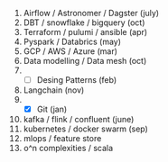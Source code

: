 1. Airflow / Astronomer / Dagster (july)
2. DBT / snowflake / bigquery (oct)
3. Terraform / pulumi / ansible (apr)
4. Pyspark / Databrics (may)
5. GCP / AWS / Azure (mar)
6. Data modelling / Data mesh (oct)
7. - [ ] Desing Patterns (feb)
8. Langchain (nov)
9. - [x] Git (jan)
10. kafka / flink / confluent (june)
11. kubernetes / docker swarm (sep)
12. mlops / feature store
13. o^n complexities / scala 
